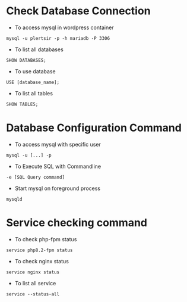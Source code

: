 # Check Database Connection

- To access mysql in wordpress container
```
mysql -u plertsir -p -h mariadb -P 3306
```

- To list all databases
```
SHOW DATABASES;
```

- To use database
```
USE [database_name];
```

- To list all tables
```
SHOW TABLES;
```

# Database Configuration Command
- To access mysql with specific user
```
mysql -u [...] -p
```

- To Execute SQL with Commandline
```
-e [SQL Query command]
```

- Start mysql on foreground process
```
mysqld
```

# Service checking command
- To check php-fpm status
```
service php8.2-fpm status
```
- To check nginx status
```
service nginx status
```

- To list all service
```
service --status-all
```


